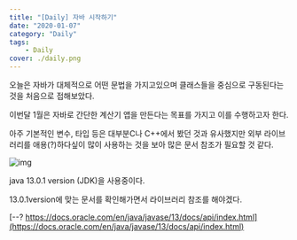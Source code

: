 ```yaml
---
title: "[Daily] 자바 시작하기"
date: "2020-01-07"
category: "Daily"
tags:
    - Daily
cover: ./daily.png
---
```


오늘은 자바가 대체적으로 어떤 문법을 가지고있으며 클래스들을 중심으로 구동된다는 것을 처음으로 접해보았다.

이번달 1월은 자바로 간단한 계산기 앱을 만든다는 목표를 가지고 이를 수행하고자 한다.



아주 기본적인 변수, 타입 등은 대부분C나 C++에서 봤던 것과 유사했지만 외부 라이브러리를 애용(?)하다싶이 많이 사용하는 것을 보아 많은 문서 참조가 필요할 것 같다.



![img](https://blog.kakaocdn.net/dn/rTT1O/btqAXQVi23A/F096NqBKLVFkiEOKSx6hfk/img.png)

java 13.0.1 version (JDK)을 사용중이다.



13.0.1version에 맞는 문서를 확인해가면서 라이브러리 참조를 해야겠다.

[--? https://docs.oracle.com/en/java/javase/13/docs/api/index.html](https://docs.oracle.com/en/java/javase/13/docs/api/index.html)